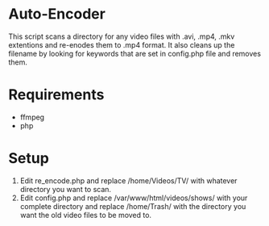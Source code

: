# Auto-Encoder

This script scans a directory for any video files with .avi, .mp4, .mkv extentions and re-enodes them to .mp4 format.  It also cleans up the filename by looking for keywords that are set in config.php file and removes them.


# Requirements

* ffmpeg
* php

# Setup

1.  Edit re_encode.php and replace /home/Videos/TV/ with whatever directory you want to scan.
2.  Edit config.php and replace /var/www/html/videos/shows/ with your complete directory and replace /home/Trash/ with the directory you want the old video files to be moved to.
